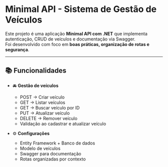 # Minimal API - Sistema de Gestão de Veículos

Este projeto é uma aplicação **Minimal API com .NET** que implementa autenticação, CRUD de veículos e documentação via Swagger.  
Foi desenvolvido com foco em **boas práticas, organização de rotas e segurança**.

---

## 📚 Funcionalidades

- 🚘 **Gestão de veículos**
  - POST → Criar veículo
  - GET → Listar veículos
  - GET → Buscar veículo por ID
  - PUT → Atualizar veículo
  - DELETE → Remover veículo
  - Validação ao cadastrar e atualizar veículo

- ⚙️ **Configurações**
  - Entity Framework + Banco de dados
  - Modelo de veículos
  - Swagger para documentação
  - Rotas organizadas por contexto


